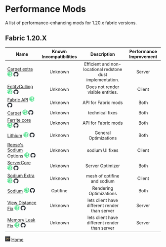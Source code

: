 # Performance Mods

A list of performance-enhancing mods for 1.20.x fabric versions.

## Fabric 1.20.X

| Name | Known Incompatibilities | Description | Performance Improvement |
| --- | :---: | :---: | :---: |
| [Carpet extra](https://modrinth.com/mod/carpet-extra) [![Modrinth](/Images/modrinth.png)](https://modrinth.com/mod/carpet-extra) [![Github Logo](/Images/github.png)](https://github.com/gnembon/carpet-extra)   | Unknown | Efficient and non-locational redstone dust implementation. | Server |
| [EntityCulling](https://modrinth.com/mod/entityculling) [![Modrinth](/Images/modrinth.png)](https://modrinth.com/mod/entityculling) [![Github Logo](/Images/github.png)](https://github.com/tr7zw/EntityCulling)   | Unknown | Does not render visible entities. | Client |
| [Fabric API](https://modrinth.com/mod/fabric-api) [![Modrinth](/Images/modrinth.png)](https://modrinth.com/mod/fabric-api) [![Github Logo](/Images/github.png)](https://github.com/FabricMC/fabric)   | Unknown | API for Fabric mods | Both |
| [Carpet](https://modrinth.com/mod/carpet) [![Modrinth](/Images/modrinth.png)](https://modrinth.com/mod/carpet) [![Github Logo](/Images/github.png)](https://github.com/gnembon/fabric-carpet)   | Unknown | technical fixes | Both |
| [Ferrite core](https://modrinth.com/mod/ferrite-core) [![Modrinth](/Images/modrinth.png)](https://modrinth.com/mod/ferrite-core) [![Github Logo](/Images/github.png)](https://github.com/malte0811/FerriteCore)   | Unknown | API for Fabric mods | Both |
| [Lithium](https://modrinth.com/mod/lithium) [![Modrinth](/Images/modrinth.png)](https://modrinth.com/mod/lithium) [![Github Logo](/Images/github.png)](https://github.com/CaffeineMC/lithium-fabric)   | Unknown | General Optimizations | Both |
| [Reese's Sodium Options](https://modrinth.com/mod/fabric-api) [![Modrinth](/Images/modrinth.png)](https://modrinth.com/mod/reeses-sodium-options) [![Github Logo](/Images/github.png)](https://github.com/FlashyReese/reeses-sodium-options)   | Unknown | sodium UI fixes | Client |
| [ServerCore](https://modrinth.com/mod/servercore) [![Modrinth](/Images/modrinth.png)](https://modrinth.com/mod/servercore) [![Github Logo](/Images/github.png)](https://github.com/Wesley1808/ServerCore)   | Unknown | Server Optimizer | Both |
| [Sodium Extra](https://modrinth.com/mod/sodium-extra) [![Modrinth](/Images/modrinth.png)](https://modrinth.com/mod/sodium-extra) [![Github Logo](/Images/github.png)](https://github.com/FlashyReese/sodium-extra-fabric)   | Unknown | mesh of optifine and sodium | Client |
| [Sodium](https://modrinth.com/mod/sodium) [![Modrinth](/Images/modrinth.png)](https://modrinth.com/mod/sodium) [![Github Logo](/Images/github.png)](https://github.com/CaffeineMC/sodium-fabric)   | Optifine | Rendering Optimizations | Both |
| [View Distance Fix](https://modrinth.com/mod/view-distance-fix) [![Modrinth](/Images/modrinth.png)](https://modrinth.com/mod/view-distance-fix) [![Github Logo](/Images/github.png)](https://github.com/henkelmax/view-distance-fix)   | Unknown | lets client have different render than server | Server |
| [Memory Leak Fix](https://modrinth.com/mod/memoryleakfix) [![Modrinth](/Images/modrinth.png)](https://modrinth.com/mod/memoryleakfix) [![Github Logo](/Images/github.png)](https://github.com/fxmorin/MemoryLeakFix)   | Unknown | lets client have different render than server | Server |

[![Home](/Images/home.png)](/Main.md) [Home](/Main.md)

